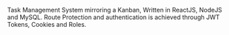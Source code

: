Task Management System mirroring a Kanban, Written in ReactJS, NodeJS and MySQL. Route Protection and authentication is achieved through JWT Tokens, Cookies and Roles. 
